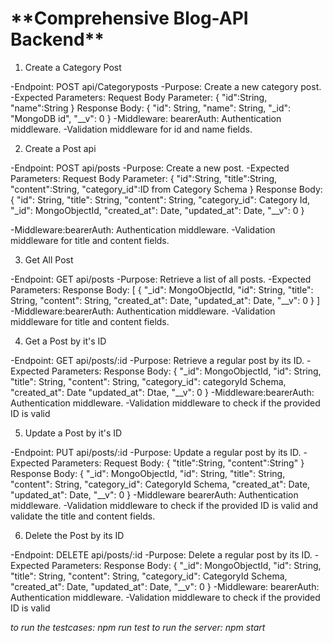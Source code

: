 <h1>**Comprehensive Blog-API Backend**</h1>

1. Create a Category Post

-Endpoint: POST api/Categoryposts
-Purpose: Create a new category post.
-Expected Parameters:
    Request Body Parameter:
        {
            "id":String,
            "name":String
        }
    Response Body:
        {
            "id": String,
            "name": String,
            "_id": "MongoDB id",
            "__v": 0
        }
-Middleware: bearerAuth: Authentication middleware.
-Validation middleware for id and name fields.


2. Create a Post api

-Endpoint: POST api/posts
-Purpose: Create a new post.
-Expected Parameters:
    Request Body Parameter:
        {
            "id":String,
            "title":String,
            "content":String,
            "category_id":ID from Category Schema
        }
    Response Body:
        {
            "id": String,
            "title": String,
            "content": String,
            "category_id": Category Id,
            "_id": MongoObjectId,
            "created_at": Date,
            "updated_at": Date,
            "__v": 0
        }

-Middleware:bearerAuth: Authentication middleware.
-Validation middleware for title and content fields.

3. Get All Post

-Endpoint: GET api/posts
-Purpose: Retrieve a list of all posts.
-Expected Parameters:
    Response Body:
        [
            {
                "_id": MongoObjectId,
                "id": String,
                "title": String,
                "content": String,
                "created_at": Date,
                "updated_at": Date,
                "__v": 0
            }
        ]
-Middleware:bearerAuth: Authentication middleware.
-Validation middleware for title and content fields.

4. Get a Post by it's ID

-Endpoint: GET api/posts/:id
-Purpose: Retrieve a regular post by its ID.
-Expected Parameters:
    Response Body:
        {
            "_id": MongoObjectId,
            "id": String,
            "title": String,
            "content": String,
            "category_id": categoryId  Schema,
            "created_at": Date
            "updated_at": Dtae,
            "__v": 0
        }
-Middleware:bearerAuth: Authentication middleware.
-Validation middleware to check if the provided ID is valid

5. Update a Post by it's ID
   
-Endpoint: PUT api/posts/:id
-Purpose: Update a regular post by its ID.
-Expected Parameters:
     Request Body:
        {
            "title":String,
            "content":String"
        }
    Response Body:
        {
            "_id": MongoObjectId,
            "id": String,
            "title": String,
            "content": String,
            "category_id": CategoryId Schema,
            "created_at": Date,
            "updated_at": Date,
            "__v": 0
        }
-Middleware bearerAuth: Authentication middleware.
-Validation middleware to check if the provided ID is valid and validate the title and content fields.


6. Delete the Post by its ID
   
-Endpoint: DELETE api/posts/:id
-Purpose: Delete a regular post by its ID.
-Expected Parameters:
    Response Body:
            {
                "_id": MongoObjectId,
                "id": String,
                "title": String,
                "content": String,
                "category_id": CategoryId Schema,
                "created_at": Date,
                "updated_at": Date,
                "__v": 0
            }
-Middleware:  bearerAuth: Authentication middleware.
-Validation middleware to check if the provided ID is valid

*to run the testcases: npm run test 
 to run the server: npm start*
